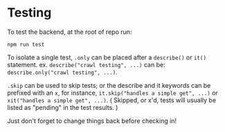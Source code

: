 # Testing

To test the backend, at the root of repo run:

```
npm run test
```

To isolate a single test, `.only` can be placed after a `describe()` or `it()` statement.  ex. `describe("crawl testing", ...)` can be: `describe.only("crawl testing", ...)`. 

`.skip` can be used to skip tests; or the describe and it keywords can be prefixed with an `x`, for instance, `it.skip("handles a simple get", ...)` or `xit("handles a simple get", ...)`.  ( Skipped, or x'd, tests will usually be listed as "pending" in the test results. )

Just don't forget to change things back before checking in!